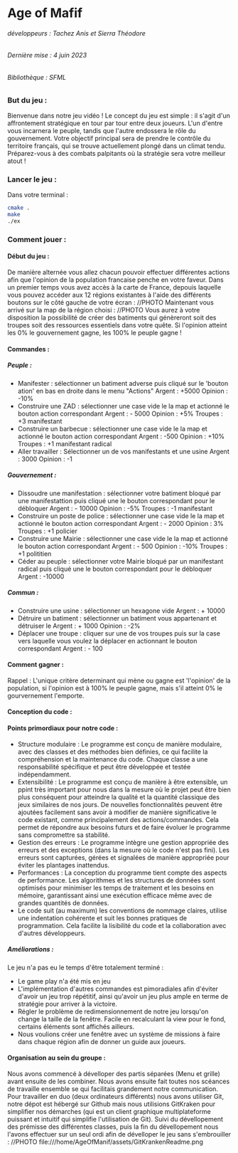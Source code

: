 # Age of Mafif
###### développeurs : Tachez Anis et Sierra Théodore
###### Dernière mise : 4 juin 2023
###### Bibliothèque : SFML
### But du jeu : 
Bienvenue dans notre jeu vidéo ! Le concept du jeu est simple : il s'agit d'un affrontement stratégique en tour par tour entre deux joueurs. L'un d'entre vous incarnera le peuple, tandis que l'autre endossera le rôle du gouvernement. Votre objectif principal sera de prendre le contrôle du territoire français, qui se trouve actuellement plongé dans un climat tendu. Préparez-vous à des combats palpitants où la stratégie sera votre meilleur atout !
### Lancer le jeu :
Dans votre terminal : 
``` bash
cmake .
make
./ex
```

### Comment jouer :
#### Début du jeu :
De manière alternée vous allez chacun pouvoir effectuer différentes actions afin que l'opinion de la population francaise penche en votre faveur. Dans un premier temps vous avez accès à la carte de France, depouis laquelle vous pouvez accéder aux 12 régions existantes à l'aide des différents boutons sur le côté gauche de votre écran : 
//PHOTO
 Maintenant vous arrivé sur la map de la région choisi : 
//PHOTO
 Vous aurez à votre disposition la possibilité de créer des batiments qui génèreront soit des troupes soit des ressources essentiels dans votre quête.
 Si l'opinion atteint les 0% le gouvernement gagne, les 100% le peuple gagne !
#### Commandes :
##### Peuple :
-  Manifester : sélectionner un batiment adverse puis cliqué sur le 'bouton ation' en bas en droite dans le menu "Actions"
Argent : +5000  Opinion : -10%
-  Construire une ZAD : sélectionner une case vide le la map et actionné le bouton action correspondant
Argent : - 5000 Opinion : +5% Troupes : +3 manifestant
- Construire un barbecue : sélectionner une case vide le la map et actionné le bouton action correspondant
Argent : -500 Opinion : +10% Troupes : +1 manifestant radical
- Aller travailler : Sélectionner un de vos manifestants et une usine
Argent : 3000 Opinion : -1

##### Gouvernement :
- Dissoudre une manifestation : sélectionner votre batiment bloqué par une manifestattion puis cliqué une le bouton correspondant pour le débloquer
Argent : - 10000 Opinion : -5% Troupes : -1 manifestant
- Construire un poste de police : sélectionner une case vide le la map et actionné le bouton action correspondant
Argent : - 2000 Opinion : 3% Troupes : +1 policier
- Construire une Mairie : sélectionner une case vide le la map et actionné le bouton action correspondant
Argent : - 500 Opinion : -10% Troupes : +1 polititien
- Céder au peuple : sélectionner votre Mairie bloqué par un manifestant radical puis cliqué une le bouton correspondant pour le débloquer
Argent : -10000


##### Commun :
- Construire une usine : sélectionner un hexagone vide
Argent : + 10000
- Détruire un batiment : sélectionner un batiment vous appartenant et détruiser le
Argent : + 1000 Opinion : -2%
- Déplacer une troupe : cliquer sur une de vos troupes puis sur la case vers laquelle vous voulez la déplacer en actionnant le bouton correspondant
Argent : - 100
#### Comment gagner :
Rappel : L'unique critère determinant qui mène ou gagne est 'l'opinion' de la population, si l'opinion est à 100% le peuple gagne, mais s'il atteint 0% le gourvernement l'emporte.

#### Conception du code : 
#### Points primordiaux pour notre code :
- Structure modulaire : Le programme est conçu de manière modulaire, avec des classes et des méthodes bien définies, ce qui facilite la compréhension et la maintenance du code. Chaque classe a une responsabilité spécifique et peut être développée et testée indépendamment.
-  Extensibilité : Le programme est conçu de manière à être extensible, un ppint très important pour nous dans la mesure où le projet peut être bien plus conséquent pour atteindre la qualité et la quantité classique des jeux similaires de nos jours. De nouvelles fonctionnalités peuvent être ajoutées facilement sans avoir à modifier de manière significative le code existant, comme principalement des actions/commandes. Cela permet de répondre aux besoins futurs et de faire évoluer le programme sans compromettre sa stabilité.
- Gestion des erreurs : Le programme intègre une gestion appropriée des erreurs et des exceptions (dans la mesure où le code n'est pas fini). Les erreurs sont capturées, gérées et signalées de manière appropriée pour éviter les plantages inattendus.
- Performances : La conception du programme tient compte des aspects de performance. Les algorithmes et les structures de données sont optimisés pour minimiser les temps de traitement et les besoins en mémoire, garantissant ainsi une exécution efficace même avec de grandes quantités de données.
- Le code suit (au maximum) les conventions de nommage claires, utilise une indentation cohérente et suit les bonnes pratiques de programmation. Cela facilite la lisibilité du code et la collaboration avec d'autres développeurs.



##### Améliorations : 
Le jeu n'a pas eu le temps d'être totalement terminé : 
- Le game play n'a été mis en jeu
- L'implémentation d'autres commandes est pimoradiales afin d'éviter d'avoir un jeu trop répétitif, ainsi qu'avoir un jeu plus ample en terme de stratégie pour arriver à la victoire.
- Régler le problème de redimensionnement de notre jeu lorsqu'on change la taille de la fenêtre. Facile en recalculant la view pour le fond, certains éléments sont affichés ailleurs.
- Nous voulions créer une fenêtre avec un système de missions à faire dans chaque région afin de donner un guide aux joueurs.



#### Organisation au sein du groupe :
Nous avons commencé à dévelloper des partis séparées (Menu et grille) avant ensuite de les combiner. Nous avons ensuite fait toutes nos scéances de travaille ensemble se qui facilitais grandement notre communication. Pour travailler en duo (deux ordinateurs différents) nous avons utiliser Git, notre dépot est hébergé sur Github mais nous utilisions GitKraken pour simplifier nos démarches (qui est un client graphique multiplateforme puissant et intuitif qui simplifie l'utilisation de Git). Suivi du dévellopement des prémisse des différentes classes, puis la fin du dévellopement nous l'avons effectuer sur un seul ordi afin de dévelloper le jeu sans s'embrouiller : 
//PHOTO
file:///home/AgeOfManif/assets/GitKrankenReadme.png